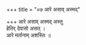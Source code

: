 +++
title = "०७ आरे असाव् अस्मद्"

+++
आरे असाव् अस्मद् अस्तु  
हेतिर् देवासो असत् ।  
आरे मर्तानाम् अशस्तिः ॥